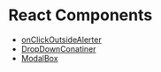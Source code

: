 # React Components

* [onClickOutsideAlerter](./react_components/onClickOutsideAlerter.md)
* [DropDownConatiner](./react_components/DropDownContainer.md)
* [ModalBox](./react_components//ModalBox.md)